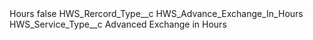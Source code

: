 <?xml version="1.0" encoding="UTF-8"?>
<CustomMetadata xmlns="http://soap.sforce.com/2006/04/metadata" xmlns:xsi="http://www.w3.org/2001/XMLSchema-instance" xmlns:xsd="http://www.w3.org/2001/XMLSchema">
    <label>Hours</label>
    <protected>false</protected>
    <values>
        <field>HWS_Rercord_Type__c</field>
        <value xsi:type="xsd:string">HWS_Advance_Exchange_In_Hours</value>
    </values>
    <values>
        <field>HWS_Service_Type__c</field>
        <value xsi:type="xsd:string">Advanced Exchange in Hours</value>
    </values>
</CustomMetadata>
